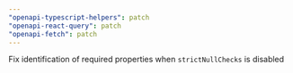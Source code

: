 ```yaml
---
"openapi-typescript-helpers": patch
"openapi-react-query": patch
"openapi-fetch": patch
---
```


Fix identification of required properties when `strictNullChecks` is disabled
